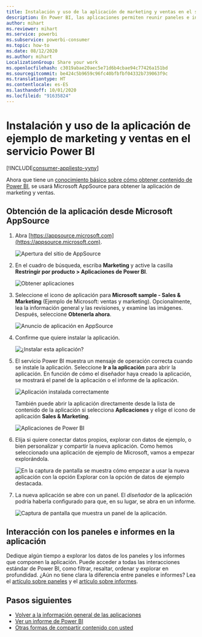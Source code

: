 ```yaml
---
title: Instalación y uso de la aplicación de marketing y ventas en el servicio Power BI
description: En Power BI, las aplicaciones permiten reunir paneles e informes relacionados en un solo lugar. Instale la aplicación de marketing y ventas desde el Marketplace de aplicaciones de Power BI.
author: mihart
ms.reviewer: mihart
ms.service: powerbi
ms.subservice: powerbi-consumer
ms.topic: how-to
ms.date: 08/12/2020
ms.author: mihart
LocalizationGroup: Share your work
ms.openlocfilehash: c3019abae20aec5e71d6b4cbae94c77426a151bd
ms.sourcegitcommit: be424c5b9659c96fc40bfbfbf04332b739063f9c
ms.translationtype: HT
ms.contentlocale: es-ES
ms.lasthandoff: 10/01/2020
ms.locfileid: "91635824"
---
```

# <a name="install-and-use-the-sample-sales-and-marketing-app-in-the-power-bi-service"></a>Instalación y uso de la aplicación de ejemplo de marketing y ventas en el servicio Power BI

[!INCLUDE[consumer-appliesto-yyny](../includes/consumer-appliesto-yyny.md)]

Ahora que tiene un [conocimiento básico sobre cómo obtener contenido de Power BI](end-user-app-view.md), se usará Microsoft AppSource para obtener la aplicación de marketing y ventas. 


## <a name="get-the-app-from-microsoft-appsource"></a>Obtención de la aplicación desde Microsoft AppSource

1. Abra [https://appsource.microsoft.com](https://appsource.microsoft.com).

   ![Apertura del sitio de AppSource  ](./media/end-user-app-marketing/power-bi-appsource.png)

1. En el cuadro de búsqueda, escriba **Marketing** y active la casilla **Restringir por producto > Aplicaciones de Power BI**. 

    ![Obtener aplicaciones  ](./media/end-user-app-marketing/power-bi-search-appsource.png)


1. Seleccione el icono de aplicación para **Microsoft sample - Sales & Marketing** (Ejemplo de Microsoft: ventas y marketing). Opcionalmente, lea la información general y las revisiones, y examine las imágenes.  Después, seleccione **Obtenerla ahora**.

   ![Anuncio de aplicación en AppSource](./media/end-user-app-marketing/power-bi-app-offering.png)

1. Confirme que quiere instalar la aplicación.

   ![¿Instalar esta aplicación?](./media/end-user-app-marketing/power-bi-installs.png)

5. El servicio Power BI muestra un mensaje de operación correcta cuando se instale la aplicación. Seleccione **Ir a la aplicación** para abrir la aplicación. En función de cómo el diseñador haya creado la aplicación, se mostrará el panel de la aplicación o el informe de la aplicación.

    ![Aplicación instalada correctamente ](./media/end-user-app-marketing/power-bi-app-ready.png)

    También puede abrir la aplicación directamente desde la lista de contenido de la aplicación si selecciona **Aplicaciones** y elige el icono de aplicación **Sales & Marketing**.

    ![Aplicaciones de Power BI](./media/end-user-app-marketing/power-bi-sales-marketing.png)


6. Elija si quiere conectar datos propios, explorar con datos de ejemplo, o bien personalizar y compartir la nueva aplicación. Como hemos seleccionado una aplicación de ejemplo de Microsoft, vamos a empezar explorándola. 

    ![En la captura de pantalla se muestra cómo empezar a usar la nueva aplicación con la opción Explorar con la opción de datos de ejemplo destacada.](./media/end-user-app-marketing/power-bi-explore-app.png)

7.  La nueva aplicación se abre con un panel. El *diseñador* de la aplicación podría haberla configurado para que, en su lugar, se abra en un informe.  

    ![Captura de pantalla que muestra un panel de la aplicación.](./media/end-user-app-marketing/power-bi-app-new.png)




## <a name="interact-with-the-dashboards-and-reports-in-the-app"></a>Interacción con los paneles e informes en la aplicación
Dedique algún tiempo a explorar los datos de los paneles y los informes que componen la aplicación. Puede acceder a todas las interacciones estándar de Power BI, como filtrar, resaltar, ordenar y explorar en profundidad.  ¿Aún no tiene clara la diferencia entre paneles e informes?  Lea el [artículo sobre paneles](end-user-dashboards.md) y el [artículo sobre informes](end-user-reports.md).  




## <a name="next-steps"></a>Pasos siguientes
* [Volver a la información general de las aplicaciones](end-user-apps.md)    
* [Ver un informe de Power BI](end-user-report-open.md)    
* [Otras formas de compartir contenido con usted](end-user-shared-with-me.md)
